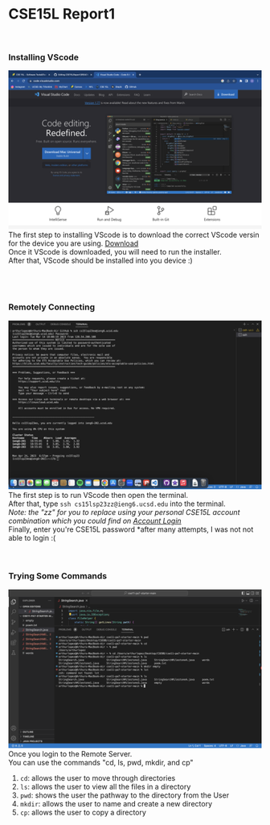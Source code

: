 # CSE15L Report1
&nbsp;
&nbsp;
### Installing VScode
![Image](VScodeDownloadImage.png)
<br />
The first step to installing VScode is to download the correct VScode versin for the device you are using. [Download](https://code.visualstudio.com/download) <br />
Once it VScode is downloaded, you will need to run the installer. <br />
After that, VScode should be installed into you device :) <br />
<br />
<br />
<br />


### Remotely Connecting
![Image](RedoLab1login.png)
<br />
The first step is to run VScode then open the terminal. <br />
After that, type `ssh cs15lsp23zz@ieng6.ucsd.edu` into the terminal. <br />
*Note: the "zz" for you to replace using your personal CSE15L account combination which you could find on [Account Login](https://sdacs.ucsd.edu/~icc/index.php)*
<br />
Finally, enter you're CSE15L password 
*after many attempts, I was not not able to login :( 
<br />
<br />
<br />

### Trying Some Commands
![Image](VScodeTermiinal.png)
<br />
Once you login to the Remote Server. <br />
You can use the commands "cd, ls, pwd, mkdir, and cp"
1. `cd`: allows the user to move through directories
2. `ls`: allows the user to view all the files in a directory
3. `pwd`: shows the user the pathway to the directory from the User
4. `mkdir`: allows the user to name and create a new directory 
5. `cp`: allows the user to copy a directory
<br />

